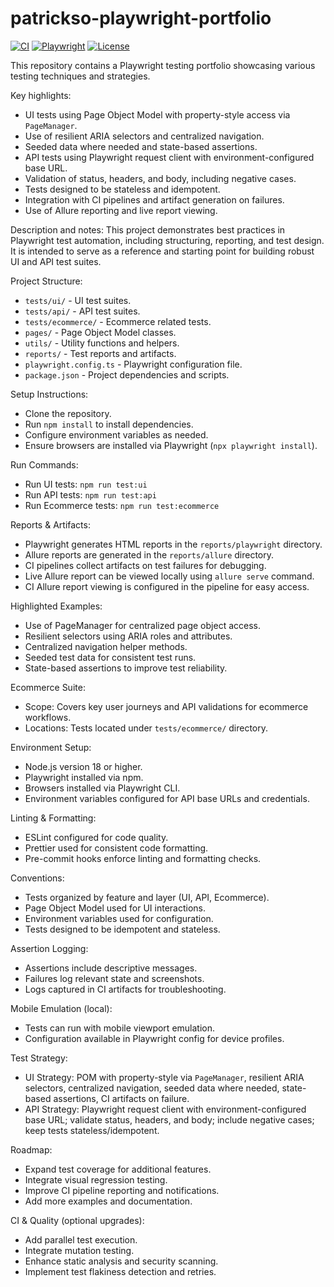# patrickso-playwright-portfolio

[![CI](https://github.com/patricks0/patrickso-playwright-portfolio/actions/workflows/ci.yml/badge.svg)](https://github.com/patricks0/patrickso-playwright-portfolio/actions/workflows/ci.yml)
[![Playwright](https://img.shields.io/badge/playwright-1.35.1-blue)](https://playwright.dev)
[![License](https://img.shields.io/github/license/patricks0/patrickso-playwright-portfolio)](LICENSE)

This repository contains a Playwright testing portfolio showcasing various testing techniques and strategies.

Key highlights:
- UI tests using Page Object Model with property-style access via `PageManager`.
- Use of resilient ARIA selectors and centralized navigation.
- Seeded data where needed and state-based assertions.
- API tests using Playwright request client with environment-configured base URL.
- Validation of status, headers, and body, including negative cases.
- Tests designed to be stateless and idempotent.
- Integration with CI pipelines and artifact generation on failures.
- Use of Allure reporting and live report viewing.

Description and notes:
This project demonstrates best practices in Playwright test automation, including structuring, reporting, and test design. It is intended to serve as a reference and starting point for building robust UI and API test suites.

Project Structure:
- `tests/ui/` - UI test suites.
- `tests/api/` - API test suites.
- `tests/ecommerce/` - Ecommerce related tests.
- `pages/` - Page Object Model classes.
- `utils/` - Utility functions and helpers.
- `reports/` - Test reports and artifacts.
- `playwright.config.ts` - Playwright configuration file.
- `package.json` - Project dependencies and scripts.

Setup Instructions:
- Clone the repository.
- Run `npm install` to install dependencies.
- Configure environment variables as needed.
- Ensure browsers are installed via Playwright (`npx playwright install`).

Run Commands:
- Run UI tests: `npm run test:ui`
- Run API tests: `npm run test:api`
- Run Ecommerce tests: `npm run test:ecommerce`

Reports & Artifacts:
- Playwright generates HTML reports in the `reports/playwright` directory.
- Allure reports are generated in the `reports/allure` directory.
- CI pipelines collect artifacts on test failures for debugging.
- Live Allure report can be viewed locally using `allure serve` command.
- CI Allure report viewing is configured in the pipeline for easy access.

Highlighted Examples:
- Use of PageManager for centralized page object access.
- Resilient selectors using ARIA roles and attributes.
- Centralized navigation helper methods.
- Seeded test data for consistent test runs.
- State-based assertions to improve test reliability.

Ecommerce Suite:
- Scope: Covers key user journeys and API validations for ecommerce workflows.
- Locations: Tests located under `tests/ecommerce/` directory.

Environment Setup:
- Node.js version 18 or higher.
- Playwright installed via npm.
- Browsers installed via Playwright CLI.
- Environment variables configured for API base URLs and credentials.

Linting & Formatting:
- ESLint configured for code quality.
- Prettier used for consistent code formatting.
- Pre-commit hooks enforce linting and formatting checks.

Conventions:
- Tests organized by feature and layer (UI, API, Ecommerce).
- Page Object Model used for UI interactions.
- Environment variables used for configuration.
- Tests designed to be idempotent and stateless.

Assertion Logging:
- Assertions include descriptive messages.
- Failures log relevant state and screenshots.
- Logs captured in CI artifacts for troubleshooting.

Mobile Emulation (local):
- Tests can run with mobile viewport emulation.
- Configuration available in Playwright config for device profiles.

Test Strategy:
- UI Strategy: POM with property-style via `PageManager`, resilient ARIA selectors, centralized navigation, seeded data where needed, state-based assertions, CI artifacts on failure.
- API Strategy: Playwright request client with environment-configured base URL; validate status, headers, and body; include negative cases; keep tests stateless/idempotent.

Roadmap:
- Expand test coverage for additional features.
- Integrate visual regression testing.
- Improve CI pipeline reporting and notifications.
- Add more examples and documentation.

CI & Quality (optional upgrades):
- Add parallel test execution.
- Integrate mutation testing.
- Enhance static analysis and security scanning.
- Implement test flakiness detection and retries.
